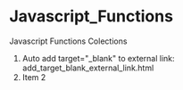 # Javascript_Functions
Javascript Functions Colections

1. Auto add target="_blank" to external link:  add_target_blank_external_link.html
2. Item 2
